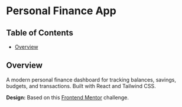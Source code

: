 # Personal Finance App

## Table of Contents

- [Overview](#overview)

## Overview

A modern personal finance dashboard for tracking balances, savings, budgets, and transactions. Built with React and Tailwind CSS.

**Design:** Based on this [Frontend Mentor](https://www.frontendmentor.io/challenges/personal-finance-app-JfjtZgyMt1) challenge.
